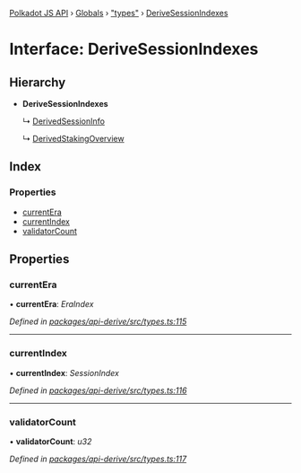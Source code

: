 [Polkadot JS API](../README.md) › [Globals](../globals.md) › ["types"](../modules/_types_.md) › [DeriveSessionIndexes](_types_.derivesessionindexes.md)

# Interface: DeriveSessionIndexes

## Hierarchy

* **DeriveSessionIndexes**

  ↳ [DerivedSessionInfo](_types_.derivedsessioninfo.md)

  ↳ [DerivedStakingOverview](_types_.derivedstakingoverview.md)

## Index

### Properties

* [currentEra](_types_.derivesessionindexes.md#currentera)
* [currentIndex](_types_.derivesessionindexes.md#currentindex)
* [validatorCount](_types_.derivesessionindexes.md#validatorcount)

## Properties

###  currentEra

• **currentEra**: *EraIndex*

*Defined in [packages/api-derive/src/types.ts:115](https://github.com/polkadot-js/api/blob/532a252fe/packages/api-derive/src/types.ts#L115)*

___

###  currentIndex

• **currentIndex**: *SessionIndex*

*Defined in [packages/api-derive/src/types.ts:116](https://github.com/polkadot-js/api/blob/532a252fe/packages/api-derive/src/types.ts#L116)*

___

###  validatorCount

• **validatorCount**: *u32*

*Defined in [packages/api-derive/src/types.ts:117](https://github.com/polkadot-js/api/blob/532a252fe/packages/api-derive/src/types.ts#L117)*
